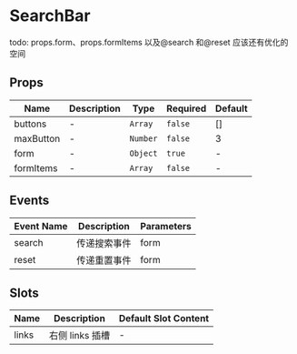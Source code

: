 # SearchBar

todo: props.form、props.formItems 以及@search 和@reset 应该还有优化的空间

## Props

<!-- @vuese:SearchBar:props:start -->

| Name      | Description | Type     | Required | Default |
| --------- | ----------- | -------- | -------- | ------- |
| buttons   | -           | `Array`  | `false`  | []      |
| maxButton | -           | `Number` | `false`  | 3       |
| form      | -           | `Object` | `true`   | -       |
| formItems | -           | `Array`  | `false`  | -       |

<!-- @vuese:SearchBar:props:end -->

## Events

<!-- @vuese:SearchBar:events:start -->

| Event Name | Description  | Parameters |
| ---------- | ------------ | ---------- |
| search     | 传递搜索事件 | form       |
| reset      | 传递重置事件 | form       |

<!-- @vuese:SearchBar:events:end -->

## Slots

<!-- @vuese:SearchBar:slots:start -->

| Name  | Description     | Default Slot Content |
| ----- | --------------- | -------------------- |
| links | 右侧 links 插槽 | -                    |

<!-- @vuese:SearchBar:slots:end -->

